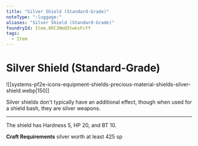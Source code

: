 ```yaml
---
title: "Silver Shield (Standard-Grade)"
noteType: ":luggage:"
aliases: "Silver Shield (Standard-Grade)"
foundryId: Item.8RC3NmQ5twksFcYY
tags:
  - Item
---
```


# Silver Shield (Standard-Grade)
![[systems-pf2e-icons-equipment-shields-precious-material-shields-silver-shield.webp|150]]

Silver shields don't typically have an additional effect, though when used for a shield bash, they are silver weapons.

* * *

The shield has Hardness 5, HP 20, and BT 10.

**Craft Requirements** silver worth at least 425 sp
